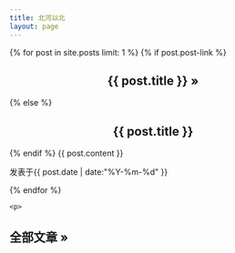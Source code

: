 ```yaml
---
title: 北河以北
layout: page
---
```


<div id="toc">
    {% for post in site.posts limit: 1 %}
        {% if post.post-link %}
        <h2><center><a href="{{ post.post-link }}" title="External link">{{ post.title }}</a> <a href="{{ post.url }}" title="Permanent link to: '{{ post.title }}'">&raquo;</a></center></h2>
        {% else %}
        <h2><center><a href="{{ site.url }}{{ post.url }}" title="Permanent link to: '{{ post.title }}'">{{ post.title }}</a></center></h2>
        {% endif %}
        {{ post.content }}
        <section class="meta">
         <p id="tip-info"> <a>发表于</a>{{ post.date | date:"%Y-%m-%d" }}</p>
</section>
    {% endfor %}
    
    <p>
   <h2> <a href="{{ site.url }}/archive" title="全部文章列表">全部文章 &raquo;</a></h2>
    </p>
</div>

